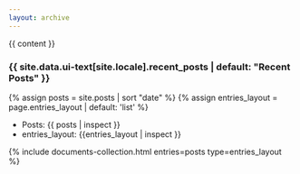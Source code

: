 ```yaml
---
layout: archive
---
```


{{ content }}

<h3 class="archive__subtitle">
  {{ site.data.ui-text[site.locale].recent_posts | default: "Recent Posts" }}
</h3>

{% assign posts = site.posts | sort "date" %}
{% assign entries_layout = page.entries_layout | default: 'list' %}

<ul>
<li>Posts: {{ posts | inspect }}</li>
<li>entries_layout: {{entries_layout | inspect }}</li>
</ul>

<div class="entries-{{ entries_layout }}">
  {% include documents-collection.html entries=posts type=entries_layout %}
</div>

